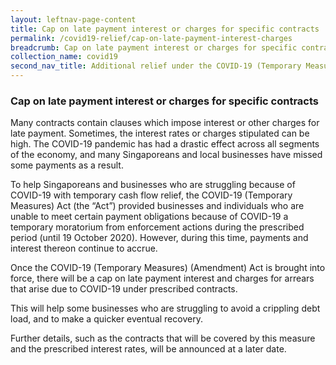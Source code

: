 ```yaml
---
layout: leftnav-page-content
title: Cap on late payment interest or charges for specific contracts 
permalink: /covid19-relief/cap-on-late-payment-interest-charges
breadcrumb: Cap on late payment interest or charges for specific contracts 
collection_name: covid19
second_nav_title: Additional relief under the COVID-19 (Temporary Measures) (Amendment) Act
---
```

### Cap on late payment interest or charges for specific contracts ###

Many contracts contain clauses which impose interest or other charges for late payment. Sometimes, the interest rates or charges stipulated can be high. The COVID-19 pandemic has had a drastic effect across all segments of the economy, and many Singaporeans and local businesses have missed some payments as a result.

To help Singaporeans and businesses who are struggling because of COVID-19 with temporary cash flow relief, the COVID-19 (Temporary Measures) Act (the “Act”) provided businesses and individuals who are unable to meet certain payment obligations because of COVID-19 a temporary moratorium from enforcement actions during the prescribed period (until 19 October 2020). However, during this time, payments and interest thereon continue to accrue.

Once the COVID-19 (Temporary Measures) (Amendment) Act is brought into force, there will be a cap on late payment interest and charges for arrears that arise due to COVID-19 under prescribed contracts.   

This will help some businesses who are struggling to avoid a crippling debt load, and to make a quicker eventual recovery.

Further details, such as the contracts that will be covered by this measure and the prescribed interest rates, will be announced at a later date. 
